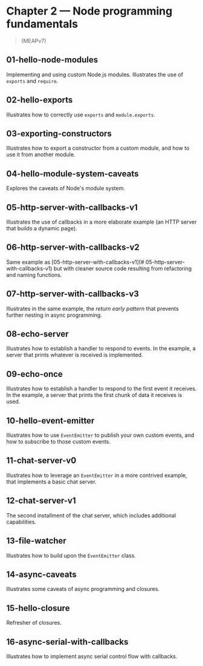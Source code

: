 # Chapter 2 &mdash; Node programming fundamentals
>  (MEAPv7)

## 01-hello-node-modules
Implementing and using custom Node.js modules. Illustrates the use of `exports` and `require`.

## 02-hello-exports
Illustrates how to correctly use `exports` and `module.exports`.

## 03-exporting-constructors
Illustrates how to export a constructor from a custom module, and how to use it from another module.

## 04-hello-module-system-caveats
Explores the caveats of Node's module system.

## 05-http-server-with-callbacks-v1
Illustrates the use of callbacks in a more elaborate example (an HTTP server that builds a dynamic page).

## 06-http-server-with-callbacks-v2
Same example as [05-http-server-with-callbacks-v1](# 05-http-server-with-callbacks-v1) but with cleaner source code resulting from refactoring and naming functions.

## 07-http-server-with-callbacks-v3
Illustrates in the same example, the *return early pattern* that prevents further nesting in async programming.

## 08-echo-server
Illustrates how to establish a handler to respond to events. In the example, a server that prints whatever is received is implemented.

## 09-echo-once
Illustrates how to establish a handler to respond to the first event it receives. In the example, a server that prints the first chunk of data it receives is used.

## 10-hello-event-emitter
Illustrates how to use `EventEmitter` to publish your own custom events, and how to subscribe to those custom events.

## 11-chat-server-v0
Illustrates how to leverage an `EventEmitter` in a more contrived example, that implements a basic chat server.

## 12-chat-server-v1
The second installment of the chat server, which includes additional capabilities.

## 13-file-watcher
Illustrates how to build upon the `EventEmitter` class.

## 14-async-caveats
Illustrates some caveats of async programming and closures.

## 15-hello-closure
Refresher of closures.

## 16-async-serial-with-callbacks
Illustrates how to implement async serial control flow with callbacks.
